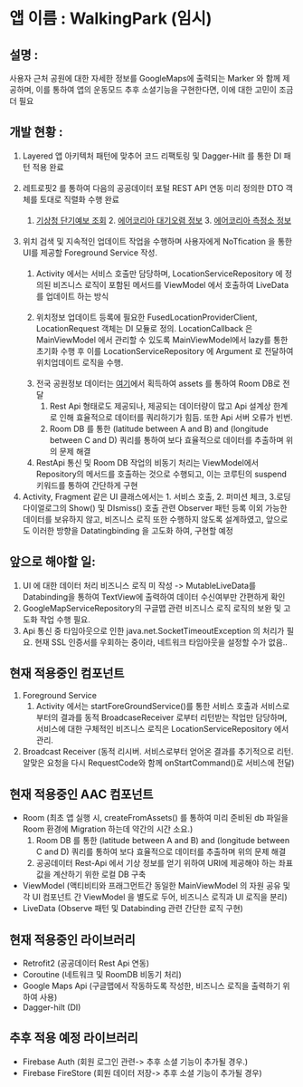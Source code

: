 # 앱 이름 : WalkingPark (임시) 

## 설명 :
사용자 근처 공원에 대한 자세한 정보를 GoogleMaps에 출력되는 Marker 와 함께 제공하며, 이를 통하여 앱의 운동모드 
추후 소셜기능을 구현한다면, 이에 대한 고민이 조금 더 필요
## 개발 현황 : 
1. Layered 앱 아키텍처 패턴에 맞추어 코드 리팩토링 및 Dagger-Hilt 를 통한 DI 패턴 적용 완료<br/><br/>
2. 레트로핏2 를 통하여 다음의 공공데이터 포털 REST API 연동 미리 정의한 DTO 객체를 토대로 직렬화 수행 완료<br/><br/>
    1. <a href="https://www.data.go.kr/tcs/dss/selectApiDataDetailView.do?publicDataPk=15084084">기상청 단기예보 조회<a> 2. <a href="https://www.data.go.kr/tcs/dss/selectApiDataDetailView.do?publicDataPk=15073861">에어코리아 대기오렴 정보<a> 3. <a href="https://www.data.go.kr/tcs/dss/selectApiDataDetailView.do?publicDataPk=15073877">에어코리아 측정소 정보<a><br/><br/>
3. 위치 검색 및 지속적인 업데이트 작업을 수행하며 사용자에게 NoTfication 을 통한 UI를 제공할 Foreground Service 작성.<br/><br/>
    1. Activity 에서는 서비스 호출만 담당하며, LocationServiceRepository 에 정의된 비즈니스 로직이 포함된 메서드를 ViewModel 에서 호출하여 LiveData 를 업데이트 하는 방식<br/><br/>
    2. 위치정보 업데이트 등록에 필요한 FusedLocationProviderClient, LocationRequest 객체는 DI 모듈로 정의. LocationCallback 은 MainViewModel 에서 관리할 수 있도록 MainViewModel에서 lazy를 통한 초기화 수행 후 이를 LocationServiceRepository 에 Argument 로 전달하여 위치업데이트 로직을 수행.<br/><br/>
    3. 전국 공원정보 데이터는 <a href="https://www.data.go.kr/data/15012890/standard.do">여기</a>에서 획득하여 assets 를 통하여 Room DB로 전달
        1. Rest Api 형태로도 제공되나, 제공되는 데이터량이 많고 Api 설계상 한계로 인해 효율적으로 데이터를 쿼리하기가 힘듬. 또한 Api 서버 오류가 빈번.
        2. Room DB 를 통한 (latitude between A and B) and (longitude between C and D) 쿼리를 통하여 보다 효율적으로 데이터를 추출하며 위의 문제 해결
    4. RestApi 통신 및 Room DB 작업의 비동기 처리는 ViewModel에서 Repository의 메서드를 호출하는 것으로 수행되고, 이는 코루틴의 suspend 키워드를 통하여 간단하게 구현
4. Activity, Fragment 같은 UI 클래스에서는 1. 서비스 호출, 2. 퍼미션 체크, 3.로딩 다이얼로그의 Show() 및 DIsmiss() 호출 관련 Observer 패턴 등록 이외 가능한 데이터를 보유하지 않고, 비즈니스 로직 또한 수행하지 않도록 설계하였고, 앞으로도 이러한 방향을 Datatingbinding 을 고도화 하여, 구현할 예정  
    
## 앞으로 해야할 일: 
1. UI 에 대한 데이터 처리 비즈니스 로직 미 작성 -> MutableLiveData를 Databinding을 통하여 TextView에 출력하여 데이터 수신여부만 간편하게 확인
2. GoogleMapServiceRepository의 구글맵 관련 비즈니스 로직 로직의 보완 및 고도화 작업 수행 필요. 
3. Api 통신 중 타임아웃으로 인한 java.net.SocketTimeoutException 의 처리가 필요. 현재 SSL 인증서를 우회하는 중이라, 네트워크 타임아웃을 설정할 수가 없음..

## 현재 적용중인 컴포넌트
1. Foreground Service 
    1. Activity 에서는 startForeGroundService()를 통한 서비스 호출과 서비스로부터의 결과를 동적 BroadcaseReceiver 로부터 리턴받는 작업만 담당하며, 서비스에 대한 구체적인 비즈니스 로직은 LocationServiceRepository 에서 관리.
2. Broadcast Receiver (동적 리시버. 서비스로부터 얻어온 결과를 추기적으로 리턴. 알맞은 요청을 다시 RequestCode와 함께 onStartCommand()로 서비스에 전달)

## 현재 적용중인 AAC 컴포넌트
- Room (최초 앱 실행 시, createFromAssets() 를 통하여 미리 준비된 db 파일을 Room 환경에 Migration 하는데 약간의 시간 소요.)
  1. Room DB 를 통한 (latitude between A and B) and (longitude between C and D) 쿼리를 통하여 보다 효율적으로 데이터를 추출하며 위의 문제 해결
  3. 공공데이터 Rest-Api 에서 기상 정보를 얻기 위하여 URI에 제공해야 하는 좌표값을 계산하기 위한 로컬 DB 구축
- ViewModel (액티비티와 프래그먼트간 동일한 MainViewModel 의 자원 공유 및 각 UI 컴포넌트 간 ViewModel 을 별도로 두어, 비즈니스 로직과 UI 로직을 분리)
- LiveData (Observe 패턴 및 Databinding 관련 간단한 로직 구현)

## 현재 적용중인 라이브러리
- Retrofit2 (공공데이터 Rest Api 연동)
- Coroutine (네트워크 및 RoomDB 비동기 처리)
- Google Maps Api (구글맵에서 작동하도록 작성한, 비즈니스 로직을 출력하기 위하여 사용)
- Dagger-hilt (DI)

## 추후 적용 예정 라이브러리 
- Firebase Auth (회원 로그인 관련-> 추후 소셜 기능이 추가될 경우.)
- Firebase FireStore (회원 데이터 저장-> 추후 소셜 기능이 추가될 경우)
